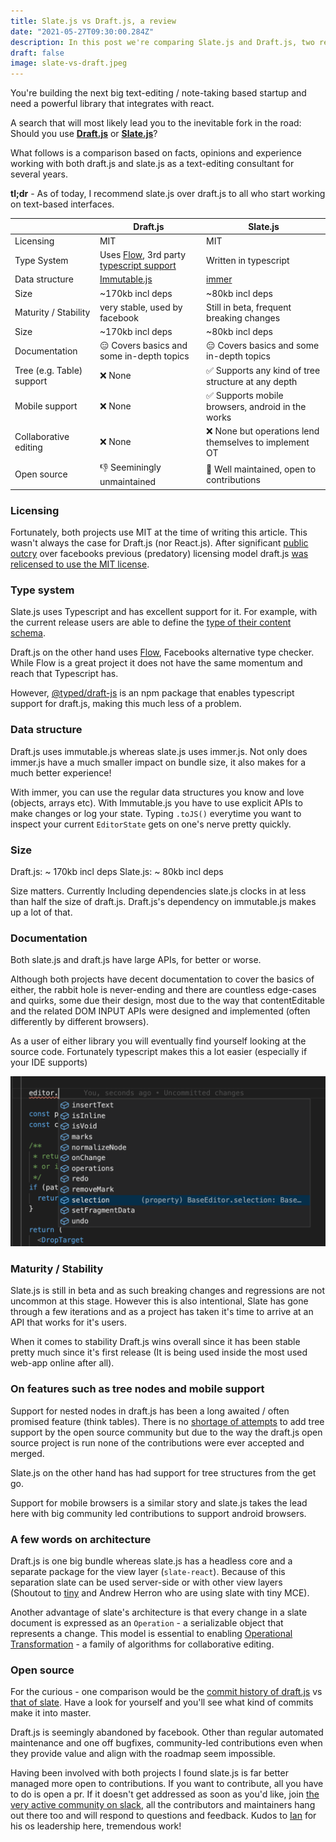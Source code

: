 ```yaml
---
title: Slate.js vs Draft.js, a review
date: "2021-05-27T09:30:00.284Z"
description: In this post we're comparing Slate.js and Draft.js, two react based libraries for text editing.
draft: false
image: slate-vs-draft.jpeg
---
```


You're building the next big text-editing / note-taking based startup and need a powerful library that integrates with react.

A search that will most likely lead you to the inevitable fork in the road: Should you use [__Draft.js__](https://draftjs.org/) or [__Slate.js__](https://www.slatejs.org/)?

What follows is a comparison based on facts, opinions and experience working with both draft.js and slate.js as a text-editing consultant for several years.

**tl;dr** - As of today, I recommend slate.js over draft.js to all who start working on text-based interfaces.

|                           | Draft.js                                      | Slate.js                                                   |
| --                        | --                                            |  --                                                        |
| Licensing                 | MIT                                           | MIT                                                        |
| Type System               | Uses [Flow], 3rd party [typescript support]   | Written in typescript                                      |
| Data structure            | [Immutable.js]                                | [immer]                                                    |
| Size                      | ~170kb incl deps                              | ~80kb incl deps                                            |
| Maturity / Stability      | very stable, used by facebook                 |  Still in beta, frequent breaking changes                  |
| Size                      | ~170kb incl deps                              | ~80kb incl deps                                            |
| Documentation             | 😑 Covers basics and some in-depth topics     | 😑 Covers basics and some in-depth topics                   |
| Tree (e.g. Table) support | ❌ None                                       | ✅ Supports any kind of tree structure at any depth         |
| Mobile support            | ❌ None                                       | ✅ Supports mobile browsers, android in the works           |
| Collaborative editing     | ❌ None                                       | ❌ None but operations lend themselves to implement OT      |
| Open source               | 👎 Seeminingly unmaintained                   | 🚀 Well maintained, open to contributions                   |

### Licensing

Fortunately, both projects use MIT at the time of writing this article. This wasn't always the case for Draft.js (nor React.js). After significant [public outcry] over facebooks previous (predatory) licensing model draft.js [was relicensed to use the MIT license](https://github.com/facebook/draft-js/pull/1967).

### Type system

Slate.js uses Typescript and has excellent support for it. For example, with the current release users are able to define the [type of their content schema](https://docs.slatejs.org/concepts/12-typescript#defining-editor-element-and-text-types).

Draft.js on the other hand uses [Flow], Facebooks alternative type checker. While Flow is a great project it does not have the same momentum and reach that Typescript has.

However, [@typed/draft-js] is an npm package that enables typescript support for draft.js, making this much less of a problem.

### Data structure

Draft.js uses immutable.js whereas slate.js uses immer.js. Not only does immer.js have a much smaller impact on bundle size, it also makes for a much better experience!

With immer, you can use the regular data structures you know and love (objects, arrays etc).
With Immutable.js you have to use explicit APIs to make changes or log your state. Typing `.toJS()` everytime you want to inspect your current `EditorState` gets on one's nerve pretty quickly.

### Size

Draft.js: ~ 170kb incl deps
Slate.js: ~ 80kb incl deps

Size matters. Currently Including dependencies slate.js clocks in at less than half the size of draft.js. Draft.js's dependency on immutable.js makes up a lot of that.

### Documentation

Both slate.js and draft.js have large APIs, for better or worse.

Although both projects have decent documentation to cover the basics of either, the rabbit hole is never-ending and there are countless edge-cases and quirks, some due their design, most due to the way that contentEditable and the related DOM INPUT APIs were designed and implemented (often differently by different browsers).

As a user of either library you will eventually find yourself looking at the source code. Fortunately typescript makes this a lot easier (especially if your IDE supports)

![Slate js usage in an IDE](autocomplete.png)

### Maturity / Stability

Slate.js is still in beta and as such breaking changes and regressions are not uncommon at this stage. However this is also intentional, Slate has gone through a few iterations and as a project has taken it's time to arrive at an API that works for it's users.

When it comes to stability Draft.js wins overall since it has been stable pretty much since it's first release (It is being used inside the most used web-app online after all).

### On features such as tree nodes and mobile support

Support for nested nodes in draft.js has been a long awaited / often promised feature (think tables). There is no [shortage of attempts](https://github.com/facebook/draft-js/pull/388) to add tree support by the open source community but due to the way the draft.js open source project is run none of the contributions were ever accepted and merged.

Slate.js on the other hand has had support for tree structures from the get go.

Support for mobile browsers is a similar story and slate.js takes the lead here with big community led contributions to support android browsers.

### A few words on architecture

Draft.js is one big bundle whereas slate.js has a headless core and a separate package for the view layer (`slate-react`). Because of this separation slate can be used server-side or with other view layers (Shoutout to [tiny](tiny.cloud) and Andrew Herron who are using slate with tiny MCE).

Another advantage of slate's architecture is that every change in a slate document is expressed as an `Operation` - a serializable object that represents a change. This model is essential to enabling [Operational Transformation](https://en.wikipedia.org/wiki/Operational_transformation) - a family of algorithms for collaborative editing.

### Open source

For the curious - one comparison would be the [commit history of draft.js](https://github.com/facebook/draft-js/commits/master) vs [that of slate](https://github.com/ianstormtaylor/slate/commits/main). Have a look for yourself and you'll see what kind of commits make it into master.

Draft.js is seemingly abandoned by facebook. Other than regular automated maintenance and one off bugfixes, community-led contributions even when they provide value and align with the roadmap seem impossible.

Having been involved with both projects I found slate.js is far better managed more open to contributions. If you want to contribute, all you have to do is open a pr. If it doesn't get addressed as soon as you'd like, join [the very active community on slack](https://slate-slack.herokuapp.com/), all the contributors and maintainers hang out there too and will respond to questions and feedback. Kudos to [Ian](https://twitter.com/ianstormtaylor) for his os leadership here, tremendous work!

[Flow]: https://flow.org
[typescript support]: https://www.npmjs.com/package/@types/draft-js
[Immutable.js]: https://immutable-js.github.io/immutable-js/
[immer]: https://github.com/immerjs/immer
[public outcry]: https://www.freecodecamp.org/news/facebook-just-changed-the-license-on-react-heres-a-2-minute-explanation-why-5878478913b2/
[@typed/draft-js]: https://github.com/DefinitelyTyped/DefinitelyTyped/tree/master/types/draft-js